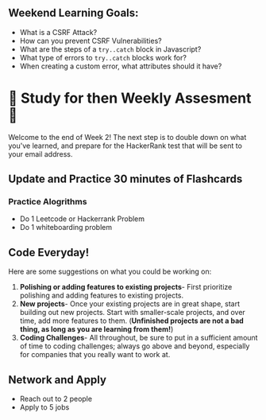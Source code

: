 ## Weekend Learning Goals:

- What is a CSRF Attack?
- How can you prevent CSRF Vulnerabilities?
- What are the steps of a `try..catch` block in Javascript?
- What type of errors to `try..catch` blocks work for?
- When creating a custom error, what attributes should it have?

# 🚨 Study for then Weekly Assesment 🚨 

Welcome to the end of Week 2! The next step is to double down on what you've learned, and prepare for the HackerRank test that will be sent to your email address. 

## Update and Practice 30 minutes of Flashcards

### Practice Alogrithms
* Do 1 Leetcode or Hackerrank Problem
* Do 1 whiteboarding problem

## Code Everyday!

Here are some suggestions on what you could be working on:

1. **Polishing or adding features to existing projects**- First prioritize polishing and adding features to existing projects.
1. **New projects**- Once your existing projects are in great shape, start building out new projects. Start with smaller-scale projects, and over time, add more features to them. (**Unfinished projects are not a bad thing, as long as you are learning from them!**)
1. **Coding Challenges**- All throughout, be sure to put in a sufficient amount of time to coding challenges; always go above and beyond, especially for companies that you really want to work at.

## Network and Apply

* Reach out to 2 people
* Apply to 5 jobs